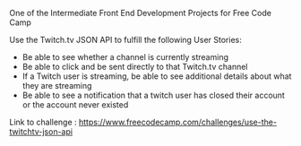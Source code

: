 One of the Intermediate Front End Development Projects for Free Code Camp

Use the Twitch.tv JSON API to fulfill the following User Stories:
- Be able to see whether a channel is currently streaming
- Be able to click and be sent directly to that Twitch.tv channel
- If a Twitch user is streaming, be able to see additional details about what they are streaming
- Be able to see a notification that a twitch user has closed their account or the account never existed

Link to challenge : https://www.freecodecamp.com/challenges/use-the-twitchtv-json-api
